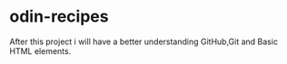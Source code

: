 # odin-recipes

After this project i will have a better understanding GitHub,Git and Basic HTML elements.
